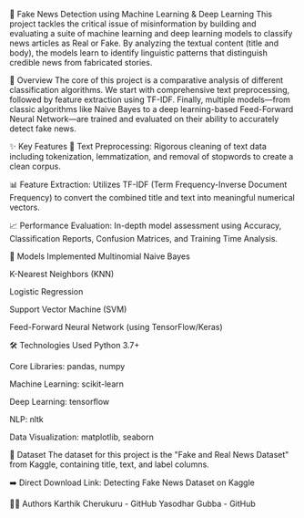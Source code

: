 📰 Fake News Detection using Machine Learning & Deep Learning
This project tackles the critical issue of misinformation by building and evaluating a suite of machine learning and deep learning models to classify news articles as Real or Fake. By analyzing the textual content (title and body), the models learn to identify linguistic patterns that distinguish credible news from fabricated stories.

🚀 Overview
The core of this project is a comparative analysis of different classification algorithms. We start with comprehensive text preprocessing, followed by feature extraction using TF-IDF. Finally, multiple models—from classic algorithms like Naive Bayes to a deep learning-based Feed-Forward Neural Network—are trained and evaluated on their ability to accurately detect fake news.

✨ Key Features
🧹 Text Preprocessing: Rigorous cleaning of text data including tokenization, lemmatization, and removal of stopwords to create a clean corpus.

📊 Feature Extraction: Utilizes TF-IDF (Term Frequency-Inverse Document Frequency) to convert the combined title and text into meaningful numerical vectors.

📈 Performance Evaluation: In-depth model assessment using Accuracy, Classification Reports, Confusion Matrices, and Training Time Analysis.

🤖 Models Implemented
Multinomial Naive Bayes

K-Nearest Neighbors (KNN)

Logistic Regression

Support Vector Machine (SVM)

Feed-Forward Neural Network (using TensorFlow/Keras)

🛠️ Technologies Used
Python 3.7+

Core Libraries: pandas, numpy

Machine Learning: scikit-learn

Deep Learning: tensorflow

NLP: nltk

Data Visualization: matplotlib, seaborn

💾 Dataset
The dataset for this project is the "Fake and Real News Dataset" from Kaggle, containing title, text, and label columns.

➡️ Direct Download Link: Detecting Fake News Dataset on Kaggle


👨‍💻 Authors
Karthik Cherukuru - GitHub
Yasodhar Gubba - GitHub
